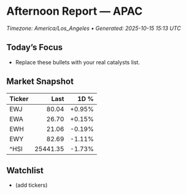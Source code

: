 # Afternoon Report — APAC
_Timezone: America/Los_Angeles • Generated: 2025-10-15 15:13 UTC_

## Today’s Focus
- Replace these bullets with your real catalysts list.

## Market Snapshot
| Ticker | Last | 1D % |
|---|---:|---:|
| EWJ | 80.04 | +0.95% |
| EWA | 26.70 | +0.15% |
| EWH | 21.06 | -0.19% |
| EWY | 82.69 | -1.11% |
| ^HSI | 25441.35 | -1.73% |

## Watchlist
- (add tickers)
